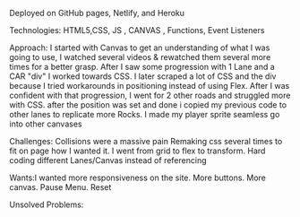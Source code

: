 Deployed on GitHub pages, Netlify, and Heroku
 
Technologies: HTML5,CSS, JS , CANVAS , Functions, Event Listeners
 
Approach: I started with Canvas to get an understanding of what I was going to use, I watched several videos & rewatched them several more times for a better grasp. After I saw some progression with 1 Lane and a CAR "div" I worked towards CSS. I later scraped a lot of CSS and the div because I tried workarounds in positioning instead of using Flex. After I was confident with that progression, I went for 2 other roads and struggled more with CSS. after the position was set and done i copied my previous code to other lanes to replicate more Rocks. I made my player sprite seamless go into other canvases  

<!-- (Collosions pending) -->
 
Challenges: Collisions were a massive pain
Remaking css several times to fit on page how I wanted it. I went from grid to flex to transform. Hard coding different Lanes/Canvas instead of referencing
 
 
Wants:I wanted more responsiveness on the site. More buttons. More canvas.
Pause Menu. Reset
 
 Unsolved Problems:
 <!-- pending -->
 
